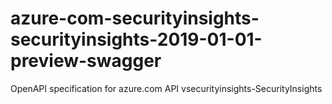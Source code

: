 # azure-com-securityinsights-securityinsights-2019-01-01-preview-swagger
OpenAPI specification for azure.com API vsecurityinsights-SecurityInsights
